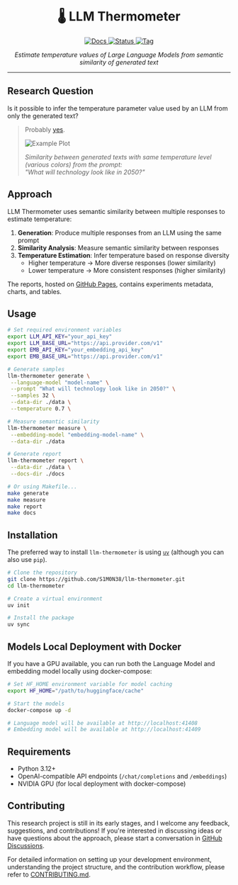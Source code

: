 <div align="center">
  <h1>🌡️&nbsp;LLM Thermometer </h1>
  <p align="center">
    <a href="https://s1m0n38.github.io/llm-thermometer/">
      <img alt="Docs" src="https://img.shields.io/github/actions/workflow/status/S1M0N38/llm-thermometer/jekyll-gh-pages.yml?style=for-the-badge&label=Docs"/>
    </a>
    <a href="https://github.com/S1M0N38/llm-thermometer">
      <img alt="Status" src="https://img.shields.io/badge/Status-WIP-yellow?style=for-the-badge"/>
    </a>
    <a href="https://github.com/S1M0N38/llm-thermometer/tags">
      <img alt="Tag" src="https://img.shields.io/github/v/tag/S1M0N38/llm-thermometer?style=for-the-badge&color=blue"/>
    </a>
  </p>
  <p>
    <em>Estimate temperature values of Large Language Models from semantic similarity of generated text</em>
  </p>
  <hr>
</div>

## Research Question

Is it possible to infer the temperature parameter value used by an LLM from only the generated text?

> Probably [yes](https://s1m0n38.github.io/llm-thermometer/reports/20250303T144808.html).
>
> ![Example Plot](https://media.githubusercontent.com/media/S1M0N38/llm-thermometer/refs/heads/main/docs/assets/20250303T204220/ecdfplot.png)
>
> _Similarity between generated texts with same temperature level (various colors) from the prompt: \
> "What will technology look like in 2050?"_

## Approach

LLM Thermometer uses semantic similarity between multiple responses to estimate temperature:

1. **Generation**: Produce multiple responses from an LLM using the same prompt
2. **Similarity Analysis**: Measure semantic similarity between responses
3. **Temperature Estimation**: Infer temperature based on response diversity
   - Higher temperature → More diverse responses (lower similarity)
   - Lower temperature → More consistent responses (higher similarity)

The reports, hosted on [GitHub Pages](https://s1m0n38.github.io/llm-thermometer/), contains experiments metadata, charts, and tables.

## Usage

```bash
# Set required environment variables
export LLM_API_KEY="your_api_key"
export LLM_BASE_URL="https://api.provider.com/v1"
export EMB_API_KEY="your_embedding_api_key"
export EMB_BASE_URL="https://api.provider.com/v1"
```

```bash
# Generate samples
llm-thermometer generate \
 --language-model "model-name" \
 --prompt "What will technology look like in 2050?" \
 --samples 32 \
 --data-dir ./data \
 --temperature 0.7 \

# Measure semantic similarity
llm-thermometer measure \
 --embedding-model "embedding-model-name" \
 --data-dir ./data

# Generate report
llm-thermometer report \
 --data-dir ./data \
 --docs-dir ./docs

# Or using Makefile...
make generate
make measure
make report
make docs
```

## Installation

The preferred way to install `llm-thermometer` is using [`uv`](https://docs.astral.sh/uv/) (although you can also use `pip`).

```bash
# Clone the repository
git clone https://github.com/S1M0N38/llm-thermometer.git
cd llm-thermometer

# Create a virtual environment
uv init

# Install the package
uv sync
```

## Models Local Deployment with Docker

If you have a GPU available, you can run both the Language Model and embedding model locally using docker-compose:

```bash
# Set HF_HOME environment variable for model caching
export HF_HOME="/path/to/huggingface/cache"

# Start the models
docker-compose up -d

# Language model will be available at http://localhost:41408
# Embedding model will be available at http://localhost:41409
```

## Requirements

- Python 3.12+
- OpenAI-compatible API endpoints (`/chat/completions` and `/embeddings`)
- NVIDIA GPU (for local deployment with docker-compose)

## Contributing

This research project is still in its early stages, and I welcome any feedback, suggestions, and contributions! If you're interested in discussing ideas or have questions about the approach, please start a conversation in [GitHub Discussions](https://github.com/S1M0N38/llm-thermometer/discussions).

For detailed information on setting up your development environment, understanding the project structure, and the contribution workflow, please refer to [CONTRIBUTING.md](CONTRIBUTING.md).
